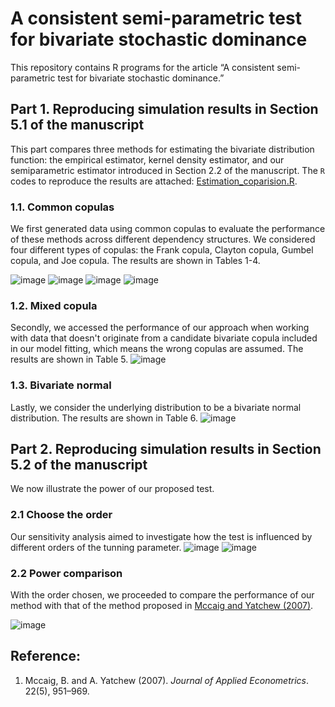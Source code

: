 # A consistent semi-parametric test for bivariate stochastic dominance

This repository contains R programs for the article “A consistent semi-parametric test for bivariate stochastic dominance.”
<!-- This article has been submitted for publication. -->
## Part 1. Reproducing simulation results in Section 5.1 of the manuscript
This part compares three methods for estimating the bivariate distribution function: the empirical estimator, kernel density estimator, and our semiparametric estimator introduced in Section 2.2 of the manuscript. The ```R``` codes to reproduce the results are attached: [Estimation_coparision.R](https://github.com/ywqywq121/bivariateFSD/blob/master/Estimation_coparision.R).
### 1.1. Common copulas
We first generated data using common copulas to evaluate the performance of these methods across different dependency structures. We considered four different types of copulas: the Frank copula, Clayton copula, Gumbel copula, and Joe copula. The results are shown in Tables 1-4.

![image](https://github.com/user-attachments/assets/19f591f3-9c13-4e78-9ea2-31bc5e3ca2e5)
![image](https://github.com/user-attachments/assets/87357f63-75bd-4c36-9b78-6980589f25d0)
![image](https://github.com/user-attachments/assets/ec64a0ef-c09f-4365-afc5-6df69103a51a)
![image](https://github.com/user-attachments/assets/53b6de87-e825-4c24-96ec-609a55f2c1be)
### 1.2. Mixed copula
Secondly, we accessed the performance of our approach when working with data that doesn't originate from a candidate bivariate copula included in our model fitting, which means the wrong copulas are assumed. The results are shown in Table 5.
![image](https://github.com/user-attachments/assets/3b4d963a-d22d-4781-adfa-2904c61732bb)

### 1.3. Bivariate normal
Lastly, we consider the underlying distribution to be a bivariate normal distribution. The results are shown in Table 6.
![image](https://github.com/user-attachments/assets/26b846de-b76a-471e-a8af-5375364e217f)

## Part 2. Reproducing simulation results in Section 5.2 of the manuscript
We now illustrate the power of our proposed test.
### 2.1 Choose the order
Our sensitivity analysis aimed to investigate how the test is influenced by different orders of the tunning parameter.
![image](https://github.com/user-attachments/assets/d1c44d44-7585-4b5e-bd52-7c007ffa3ba1)
![image](https://github.com/user-attachments/assets/5d6930a5-b140-4a5b-987a-ea508d8265f7)

### 2.2 Power comparison
With the order chosen, we proceeded to compare the performance of our method with that of the method proposed in [Mccaig and Yatchew (2007)](../master/README.md#reference).

![image](https://github.com/user-attachments/assets/bfcefa90-9b28-40f0-88e4-4c613dc5ec66)

## Reference: 
1. Mccaig, B. and A. Yatchew (2007). [](https://onlinelibrary.wiley.com/doi/10.1002/jae.964)
   *Journal of Applied Econometrics*.  22(5), 951–969.
